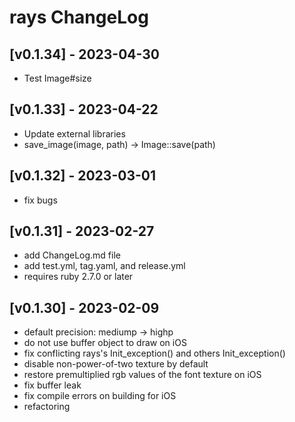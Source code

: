 # rays ChangeLog


## [v0.1.34] - 2023-04-30

- Test Image#size


## [v0.1.33] - 2023-04-22

- Update external libraries
- save_image(image, path) -> Image::save(path)


## [v0.1.32] - 2023-03-01

- fix bugs


## [v0.1.31] - 2023-02-27

- add ChangeLog.md file
- add test.yml, tag.yaml, and release.yml
- requires ruby 2.7.0 or later


## [v0.1.30] - 2023-02-09

- default precision: mediump -> highp
- do not use buffer object to draw on iOS
- fix conflicting rays's Init_exception() and others Init_exception()
- disable non-power-of-two texture by default
- restore premultiplied rgb values of the font texture on iOS
- fix buffer leak
- fix compile errors on building for iOS
- refactoring
